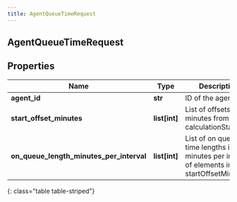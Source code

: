 ```yaml
---
title: AgentQueueTimeRequest
---
```

## AgentQueueTimeRequest

## Properties

|Name | Type | Description | Notes|
|------------ | ------------- | ------------- | -------------|
| **agent_id** | **str** | ID of the agent | |
| **start_offset_minutes** | **list[int]** | List of offsets in minutes from calculationStartDate | |
| **on_queue_length_minutes_per_interval** | **list[int]** | List of on queue time lengths in minutes per interval of elements in startOffsetMinutes | |
{: class="table table-striped"}


